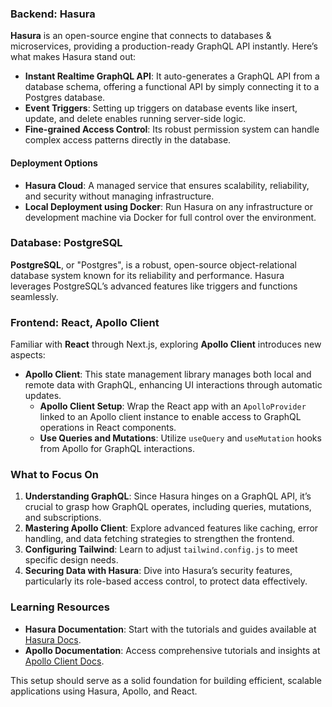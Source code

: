 ### Backend: Hasura

**Hasura** is an open-source engine that connects to databases & microservices, providing a production-ready GraphQL API instantly. Here’s what makes Hasura stand out:

- **Instant Realtime GraphQL API**: It auto-generates a GraphQL API from a database schema, offering a functional API by simply connecting it to a Postgres database.
- **Event Triggers**: Setting up triggers on database events like insert, update, and delete enables running server-side logic.
- **Fine-grained Access Control**: Its robust permission system can handle complex access patterns directly in the database.

#### Deployment Options

- **Hasura Cloud**: A managed service that ensures scalability, reliability, and security without managing infrastructure.
- **Local Deployment using Docker**: Run Hasura on any infrastructure or development machine via Docker for full control over the environment.

### Database: PostgreSQL

**PostgreSQL**, or "Postgres", is a robust, open-source object-relational database system known for its reliability and performance. Hasura leverages PostgreSQL’s advanced features like triggers and functions seamlessly.

### Frontend: React, Apollo Client

Familiar with **React** through Next.js, exploring **Apollo Client** introduces new aspects:

- **Apollo Client**: This state management library manages both local and remote data with GraphQL, enhancing UI interactions through automatic updates.
  - **Apollo Client Setup**: Wrap the React app with an `ApolloProvider` linked to an Apollo client instance to enable access to GraphQL operations in React components.
  - **Use Queries and Mutations**: Utilize `useQuery` and `useMutation` hooks from Apollo for GraphQL interactions.

### What to Focus On

1. **Understanding GraphQL**: Since Hasura hinges on a GraphQL API, it’s crucial to grasp how GraphQL operates, including queries, mutations, and subscriptions.
2. **Mastering Apollo Client**: Explore advanced features like caching, error handling, and data fetching strategies to strengthen the frontend.
3. **Configuring Tailwind**: Learn to adjust `tailwind.config.js` to meet specific design needs.
4. **Securing Data with Hasura**: Dive into Hasura’s security features, particularly its role-based access control, to protect data effectively.

### Learning Resources

- **Hasura Documentation**: Start with the tutorials and guides available at [Hasura Docs](https://hasura.io/docs/).
- **Apollo Documentation**: Access comprehensive tutorials and insights at [Apollo Client Docs](https://www.apollographql.com/docs/react/).

This setup should serve as a solid foundation for building efficient, scalable applications using Hasura, Apollo, and React.
